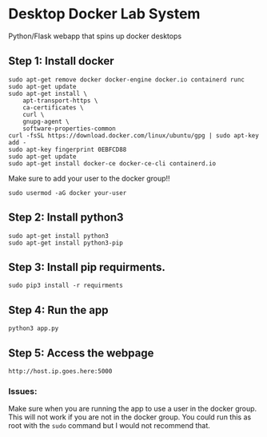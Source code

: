 # Desktop Docker Lab System
Python/Flask webapp that spins up docker desktops


## Step 1: Install docker
```
sudo apt-get remove docker docker-engine docker.io containerd runc
sudo apt-get update
sudo apt-get install \
    apt-transport-https \
    ca-certificates \
    curl \
    gnupg-agent \
    software-properties-common
curl -fsSL https://download.docker.com/linux/ubuntu/gpg | sudo apt-key add -
sudo apt-key fingerprint 0EBFCD88
sudo apt-get update
sudo apt-get install docker-ce docker-ce-cli containerd.io
```
Make sure to add your user to the docker group!!
```
sudo usermod -aG docker your-user
```
## Step 2: Install python3
```
sudo apt-get install python3
sudo apt-get install python3-pip
```
## Step 3: Install pip requirments. 
```
sudo pip3 install -r requirments
```
## Step 4: Run the app
```
python3 app.py
```
## Step 5: Access the webpage
```
http://host.ip.goes.here:5000
```

### Issues:
Make sure when you are running the app to use a user in the docker group. This will not work if you are not in the docker group. You could run this as root with the ```sudo``` command but I would not recommend that. 
